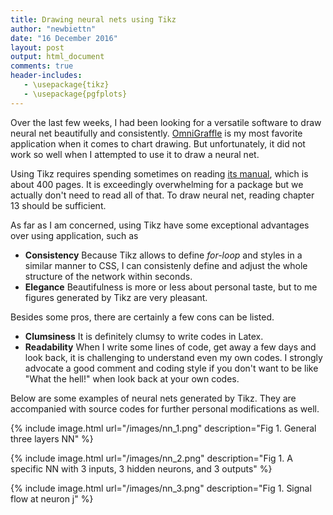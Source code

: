 ```yaml
---
title: Drawing neural nets using Tikz
author: "newbiettn"
date: "16 December 2016"
layout: post
output: html_document
comments: true
header-includes:
   - \usepackage{tikz}
   - \usepackage{pgfplots}
---
```


Over the last few weeks, I had been looking for a versatile software to draw neural net beautifully and consistently. [OmniGraffle](https://www.omnigroup.com/omnigraffle) is my most favorite application when it comes to chart drawing. But unfortunately, it did not work so well when I attempted to use it to draw a neural net.

Using Tikz requires spending sometimes on reading [its manual](https://www.bu.edu/math/files/2013/08/tikzpgfmanual.pdf), which is about 400 pages. It is exceedingly overwhelming for a package but we actually don't need to read all of that. To draw neural net, reading chapter 13 should be sufficient.

As far as I am concerned, using Tikz have some exceptional advantages over using application, such as

- __Consistency__ Because Tikz allows to define _for-loop_ and styles in a similar manner to CSS, I can consistenly define and adjust the whole structure of the network within seconds.
- __Elegance__ Beautifulness is more or less about personal taste, but to me figures generated by Tikz are very pleasant.

Besides some pros, there are certainly a few cons can be listed.

- __Clumsiness__ It is definitely clumsy to write codes in Latex.
- __Readability__ When I write some lines of code, get away a few days and look back, it is challenging to understand even my own codes. I strongly advocate a good comment and coding style if you don't want to be like "What the hell!" when look back at your own codes.

Below are some examples of neural nets generated by Tikz. They are accompanied with source codes for further personal modifications as well.

{% include image.html url="/images/nn_1.png" description="Fig 1. General three layers NN" %}

<script src="https://gist.github.com/newbiettn/a1455e58a93af387df422544b2e7bf32.js"></script>

{% include image.html url="/images/nn_2.png" description="Fig 1. A specific NN with 3 inputs, 3 hidden neurons, and 3 outputs" %}

<script src="https://gist.github.com/newbiettn/b61bd9f2027e9baade14f1fb0c94ca7b.js"></script>

{% include image.html url="/images/nn_3.png" description="Fig 1. Signal flow at neuron j" %}

<script src="https://gist.github.com/newbiettn/fc7f9a323d592bd457cd297ff7796176.js"></script>

